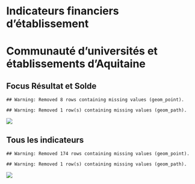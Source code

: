 Indicateurs financiers d’établissement
================

# Communauté d’universités et établissements d’Aquitaine

## Focus Résultat et Solde

    ## Warning: Removed 8 rows containing missing values (geom_point).

    ## Warning: Removed 1 row(s) containing missing values (geom_path).

![](/home/julien/repo/cpesr/RFC/Finances/Etablissements/communauté_d_universités_et_établissements_d_aquitaine_files/figure-gfm/etab.focus-1.png)<!-- -->

## Tous les indicateurs

    ## Warning: Removed 174 rows containing missing values (geom_point).

    ## Warning: Removed 1 row(s) containing missing values (geom_path).

![](/home/julien/repo/cpesr/RFC/Finances/Etablissements/communauté_d_universités_et_établissements_d_aquitaine_files/figure-gfm/etab-1.png)<!-- -->

